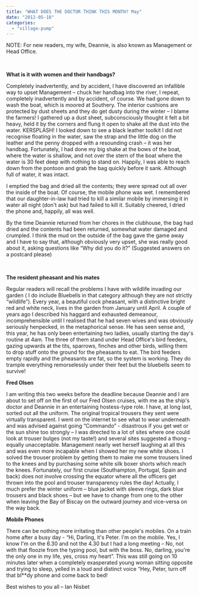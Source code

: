 ```yaml
---
title: "WHAT DOES THE DOCTOR THINK THIS MONTH? May"
date: "2012-05-18"
categories: 
  - "village-pump"
---
```


NOTE: For new readers, my wife, Deannie, is also known as Management or Head Office.

 

**What is it with women and their handbags?**

Completely inadvertently, and by accident, I have discovered an infallible way to upset Management – chuck her handbag into the river, I repeat, completely inadvertently and by accident, of course. We had gone down to wash the boat, which is moored at Southery. The interior cushions are protected by dust sheets and they do get dusty during the winter – I blame the farmers! I gathered up a dust sheet, subconsciously thought it felt a bit heavy, held it by the corners and flung it open to shake all the dust into the water. KERSPLASH! I looked down to see a black leather toolkit I did not recognise floating in the water, saw the strap and the little dog on the leather and the penny dropped with a resounding crash – it was her handbag. Fortunately, I had done my big shake at the bows of the boat, where the water is shallow, and not over the stern of the boat where the water is 30 feet deep with nothing to stand on. Happily, I was able to reach down from the pontoon and grab the bag quickly before it sank. Although full of water, it was intact.

I emptied the bag and dried all the contents; they were spread out all over the inside of the boat. Of course, the mobile phone was wet. I remembered that our daughter-in-law had tried to kill a similar mobile by immersing it in water all night (don't ask) but had failed to kill it. Suitably cheered, I dried the phone and, happily, all was well.

By the time Deannie returned from her chores in the clubhouse, the bag had dried and the contents had been returned, somewhat water damaged and crumpled. I think the mud on the outside of the bag gave the game away and I have to say that, although obviously very upset, she was really good about it, asking questions like “Why did you do it?” (Suggested answers on a postcard please)

 

**The resident pheasant and his mates**

Regular readers will recall the problems I have with wildlife invading our garden ( I do include Bluebells in that category although they are not strictly “wildlife”). Every year, a beautiful cock pheasant, with a distinctive bright red and white neck, lives in the garden from January until April. A couple of years ago I described his haggard and exhausted demeanour, incomprehensible until I realised that he had seven wives and was obviously seriously henpecked, in the metaphorical sense. He has seen sense and, this year, he has only been entertaining two ladies, usually starting the day's routine at 4am. The three of them stand under Head Office's bird feeders, gazing upwards at the tits, sparrows, finches and other birds, willing them to drop stuff onto the ground for the pheasants to eat. The bird feeders empty rapidly and the pheasants are fat, so the system is working. They do trample everything remorselessly under their feet but the bluebells seem to survive!

**Fred Olsen**

I am writing this two weeks before the deadline because Deannie and I are about to set off on the first of our Fred Olsen cruises, with me as the ship's doctor and Deannie in an entertaining hostess-type role. I have, at long last, sorted out all the uniform. The original tropical trousers they sent were virtually transparent. I went on the internet to see what to wear underneath and was advised against going “Commando” - disastrous if you get wet or the sun shine too strongly – I was directed to a lot of sites where one could look at trouser bulges (not my taste!) and several sites suggested a thong – equally unacceptable. Management nearly wet herself laughing at all this and was even more incapable when I showed her my new white shoes. I solved the trouser problem by getting them to make me some trousers lined to the knees and by purchasing some white silk boxer shorts which reach the knees. Fortunately, our first cruise (Southampton, Portugal, Spain and back) does not involve crossing the equator where all the officers get thrown into the pool and trouser transparency rules the day! Actually, I much prefer the winter uniform – blue jacket with sleeve rings, dark blue trousers and black shoes – but we have to change from one to the other when leaving the Bay of Biscay on the outward journey and vice-versa on the way back.

**Mobile Phones**

There can be nothing more irritating than other people's mobiles. On a train home after a busy day - “Hi, Darling, it's Peter. I'm on the mobile. Yes, I know I'm on the 6.30 and not the 4.30 but I had a long meeting – No, not with that floozie from the typing pool, but with the boss. No, darling, you're the only one in my life, yes, cross my heart”. This was still going on 10 minutes later when a completely exasperated young woman sitting opposite and trying to sleep, yelled in a loud and distinct voice “Hey, Peter, turn off that bl\*\*dy phone and come back to bed!

Best wishes to you all – Ian Nisbet
